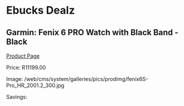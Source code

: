 
# Ebucks Dealz
## Garmin: Fenix 6 PRO Watch with Black Band - Black
[Product Page](https://www.ebucks.com/web/shop/productSelected.do?prodId=646546199&catId=1158502875)

Price: R11199.00

Image: /web/cms/system/galleries/pics/prodimg/fenix6S-Pro_HR_2001.2_300.jpg

Savings: 


	